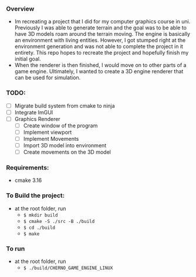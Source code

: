### Overview
* Im recreating a project that I did for my computer graphics course in uni. Previously I was able to generate terrain and the goal was to be able to have 3D models roam around the terrain moving. The engine is basically an environment with living entities. However, I got stumped right at the environment generation and was not able to complete the project in it entirety. This repo hopes to recreate the project and hopefully finish my initial goal.
* When the renderer is then finished, I would move on to other parts of a game engine. Ultimately, I wanted to create a 3D engine renderer that can be used for simulation.

### TODO:
- [ ] Migrate build system from cmake to ninja
- [ ] Integrate ImGUI
- [ ] Graphics Renderer
  - [ ] Create window of the program
  - [ ] Implement viewport
  - [ ] Implement Movements
  - [ ] Import 3D model into environment
  - [ ] Create movements on the 3D model

### Requirements:
* cmake 3.16

### To Build the project:
* at the root folder, run
  - `$ mkdir build`
  - `$ cmake -S ./src -B ./build`
  - `$ cd ./build`
  - `$ make`

### To run
* at the root folder, run
  - `$ ./build/CHERNO_GAME_ENGINE_LINUX`